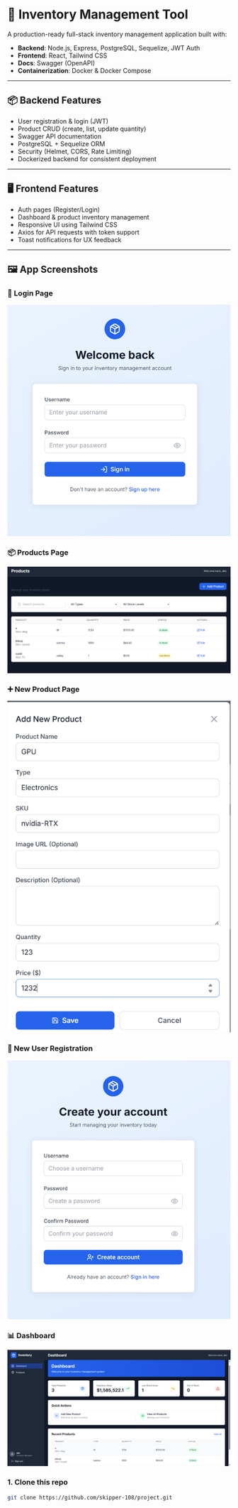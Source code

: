 # 🧾 Inventory Management Tool

A production-ready full-stack inventory management application built with:

- **Backend**: Node.js, Express, PostgreSQL, Sequelize, JWT Auth
- **Frontend**: React, Tailwind CSS
- **Docs**: Swagger (OpenAPI)
- **Containerization**: Docker & Docker Compose

---

## 📦 Backend Features

- User registration & login (JWT)
- Product CRUD (create, list, update quantity)
- Swagger API documentation
- PostgreSQL + Sequelize ORM
- Security (Helmet, CORS, Rate Limiting)
- Dockerized backend for consistent deployment

---

## 🖥️ Frontend Features

- Auth pages (Register/Login)
- Dashboard & product inventory management
- Responsive UI using Tailwind CSS
- Axios for API requests with token support
- Toast notifications for UX feedback

---
## 🖼️ App Screenshots

### 🔐 Login Page
![Login](https://github.com/skipper-108/project/raw/main/assets/login.png)

### 📦 Products Page
![Products](https://github.com/skipper-108/project/raw/main/assets/products.png)

### ➕ New Product Page
![New Product](https://github.com/skipper-108/project/raw/main/assets/newProduct.png)

### 👤 New User Registration
![New User](https://github.com/skipper-108/project/raw/main/assets/newUser.png)

### 📊 Dashboard
![Dashboard](https://github.com/skipper-108/project/raw/main/assets/dashBoard.png)




### 1. Clone this repo
```bash
git clone https://github.com/skipper-108/project.git

